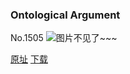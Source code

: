 ### Ontological Argument
No.1505
![图片不见了~~~](https://imgs.xkcd.com/comics/ontological_argument.png)

[原址](https://xkcd.com//1505) [下载](https://imgs.xkcd.com/comics/ontological_argument.png)

